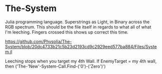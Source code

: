 # The-System
Julia programming language. Superstrings as Light, in Binary across the RGB spectrum. 
This should be the file itself in regards to what all of what I'm leeching. 
Fingers crossed this shows up correct this time.

https://github.com/Physolia/The-System/blob/20dc4733b21c5b23d2193cd9c2929eed577ba884/Files/System.jl

Leeching stops when you target my 4th Wall.
If EnemyTarget = my 4th wall, then 
('The-'New'-System-Call.Find-('0')-('Zero')')
